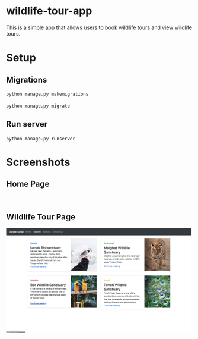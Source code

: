 # wildlife-tour-app

This is a simple app that allows users to book wildlife tours and view wildlife tours.

# Setup

## Migrations
```
python manage.py makemigrations

python manage.py migrate
```
## Run server
```
python manage.py runserver
```

# Screenshots

## Home Page
<img width="500" alt="" src="https://github.com/gamingflexer/wildlife-tour-app/raw/main/images/home.png">

## Wildlife Tour Page
<img width="500" alt="" src="https://github.com/gamingflexer/wildlife-tour-app/raw/main/images/tourism.png">
